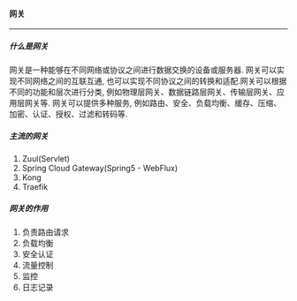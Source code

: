 #### 网关

---

##### 什么是网关

网关是一种能够在不同网络或协议之间进行数据交换的设备或服务器. 网关可以实现不同网络之间的互联互通, 也可以实现不同协议之间的转换和适配.网关可以根据不同的功能和层次进行分类, 例如物理层网关、数据链路层网关、传输层网关、应用层网关等. 网关可以提供多种服务, 例如路由、安全、负载均衡、缓存、压缩、加密、认证、授权、过滤和转码等.

##### 主流的网关

1. Zuul(Servlet)
2. Spring Cloud Gateway(Spring5 - WebFlux)
3. Kong
4. Traefik

##### 网关的作用

1. 负责路由请求
2. 负载均衡
3. 安全认证
4. 流量控制
5. 监控
6. 日志记录

